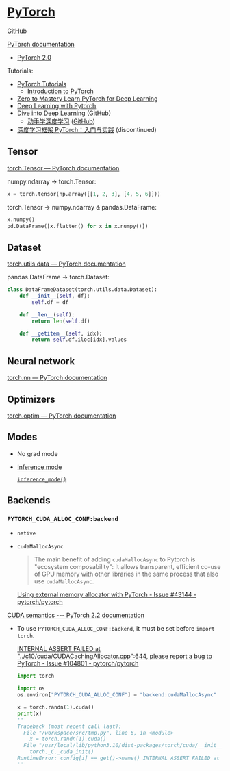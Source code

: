# [PyTorch](https://pytorch.org/)
[GitHub](https://github.com/pytorch/pytorch)

[PyTorch documentation](https://pytorch.org/docs/stable/index.html)
- [PyTorch 2.0](https://pytorch.org/get-started/pytorch-2.0/)

Tutorials:
- [PyTorch Tutorials](https://pytorch.org/tutorials/)
  - [Introduction to PyTorch](https://pytorch.org/tutorials/beginner/basics/intro.html)
- [Zero to Mastery Learn PyTorch for Deep Learning](https://www.learnpytorch.io/)
- [Deep Learning with Pytorch](https://www.manning.com/books/deep-learning-with-pytorch)
- [Dive into Deep Learning](https://d2l.ai/) ([GitHub](https://github.com/d2l-ai/d2l-en))
  - [动手学深度学习](https://zh.d2l.ai/) ([GitHub](https://github.com/d2l-ai/d2l-zh))
- [深度学习框架 PyTorch：入门与实践](https://github.com/chenyuntc/pytorch-book) (discontinued)

## Tensor
[torch.Tensor — PyTorch documentation](https://pytorch.org/docs/stable/tensors.html)

numpy.ndarray → torch.Tensor:
```python
x = torch.tensor(np.array([[1, 2, 3], [4, 5, 6]]))
```

torch.Tensor → numpy.ndarray & pandas.DataFrame:
```python
x.numpy()
pd.DataFrame([x.flatten() for x in x.numpy()])
```

## Dataset
[torch.utils.data — PyTorch documentation](https://pytorch.org/docs/stable/data.html)

pandas.DataFrame → torch.Dataset:
```python
class DataFrameDataset(torch.utils.data.Dataset):
    def __init__(self, df):
        self.df = df

    def __len__(self):
        return len(self.df)

    def __getitem__(self, idx):
        return self.df.iloc[idx].values
```

## Neural network
[torch.nn — PyTorch documentation](https://pytorch.org/docs/stable/nn.html)

## Optimizers
[torch.optim — PyTorch documentation](https://pytorch.org/docs/stable/optim.html)

## Modes
- No grad mode
- [Inference mode](https://pytorch.org/cppdocs/notes/inference_mode.html)
  
  [`inference_mode()`](https://pytorch.org/docs/stable/generated/torch.inference_mode.html)

## Backends
### `PYTORCH_CUDA_ALLOC_CONF:backend`
- `native`
- `cudaMallocAsync`

  > The main benefit of adding `cudaMallocAsync` to Pytorch is "ecosystem composability": It allows transparent, efficient co-use of GPU memory with other libraries in the same process that also use `cudaMallocAsync`.

  [Using external memory allocator with PyTorch - Issue #43144 - pytorch/pytorch](https://github.com/pytorch/pytorch/issues/43144)

[CUDA semantics --- PyTorch 2.2 documentation](https://pytorch.org/docs/stable/notes/cuda.html#environment-variables)

- To use `PYTORCH_CUDA_ALLOC_CONF:backend`, it must be set before `import torch`.
  
  [INTERNAL ASSERT FAILED at "../c10/cuda/CUDACachingAllocator.cpp":644, please report a bug to PyTorch - Issue #104801 - pytorch/pytorch](https://github.com/pytorch/pytorch/issues/104801)
  ```python
  import torch

  import os
  os.environ["PYTORCH_CUDA_ALLOC_CONF"] = "backend:cudaMallocAsync"

  x = torch.randn(1).cuda()
  print(x)
  '''
  Traceback (most recent call last):
    File "/workspace/src/tmp.py", line 6, in <module>
      x = torch.randn(1).cuda()
    File "/usr/local/lib/python3.10/dist-packages/torch/cuda/__init__.py", line 247, in _lazy_init
      torch._C._cuda_init()
  RuntimeError: config[i] == get()->name() INTERNAL ASSERT FAILED at "../c10/cuda/CUDACachingAllocator.cpp":644, please report a bug to PyTorch. Allocator backend parsed at runtime != allocator backend parsed at load time
  '''
  ```